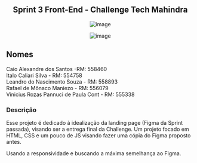 <h2 align="center">Sprint 3 Front-End - Challenge Tech Mahindra</h2>
<div align="center" width="100px">

![image](https://github.com/Leandrns/python-challenge/assets/162051430/704013e4-e8d1-4782-ac57-2ac59443731b)


![image](https://github.com/Leandrns/python-challenge/assets/162051430/d646bbf7-64d9-4386-b640-1a82c17746a5)


</div>

## Nomes
Caio Alexandre dos Santos -RM: 558460 <br>
Italo Caliari Silva - RM: 554758<br>
Leandro do Nascimento Souza - RM: 558893<br>
Rafael de Mônaco Maniezo - RM: 556079<br>
Vinicius Rozas Pannuci de Paula Cont - RM: 555338<br>

### Descrição
<p>Esse projeto é dedicado à idealização da landing page (Figma da Sprint passada), visando ser a entrega final da Challenge. Um projeto focado em HTML, CSS e um pouco de JS visando fazer uma cópia do Figma proposto antes.</p>
<p>Usando a responsividade e buscando a máxima semelhança ao Figma.</p>
